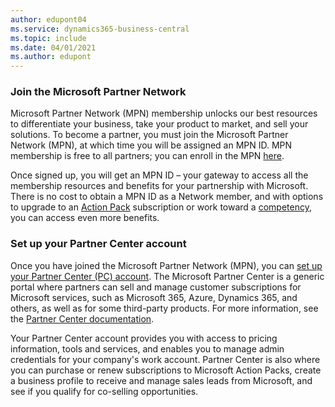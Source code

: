 ```yaml
---
author: edupont04
ms.service: dynamics365-business-central
ms.topic: include
ms.date: 04/01/2021
ms.author: edupont
---
```

### Join the Microsoft Partner Network

Microsoft Partner Network (MPN) membership unlocks our best resources to differentiate your business, take your product to market, and sell your solutions. To become a partner, you must join the Microsoft Partner Network (MPN), at which time you will be assigned an MPN ID. MPN membership is free to all partners; you can enroll in the MPN [here](https://partner.microsoft.com/membership).

Once signed up, you will get an MPN ID – your gateway to access all the membership resources and benefits for your partnership with Microsoft. There is no cost to obtain a MPN ID as a Network member, and with options to upgrade to an [Action Pack](https://partner.microsoft.com/membership/action-pack) subscription or work toward a [competency](https://partner.microsoft.com/membership/competencies), you can access even more benefits.  

### Set up your Partner Center account

Once you have joined the Microsoft Partner Network (MPN), you can [set up your Partner Center (PC) account](/partner-center/mpn-create-a-partner-center-account). The Microsoft Partner Center is a generic portal where partners can sell and manage customer subscriptions for Microsoft services, such as Microsoft 365, Azure, Dynamics 365, and others, as well as for some third-party products. For more information, see the [Partner Center documentation](/partner-center/).

Your Partner Center account provides you with access to pricing information, tools and services, and enables you to manage admin credentials for your company's work account. Partner Center is also where you can purchase or renew subscriptions to Microsoft Action Packs, create a business profile to receive and manage sales leads from Microsoft, and see if you qualify for co-selling opportunities.
